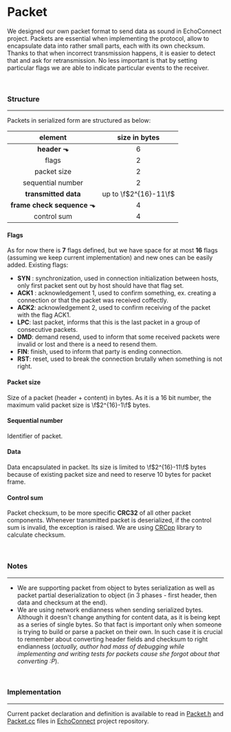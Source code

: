 ﻿# Packet

We designed our own packet format to send data as sound in EchoConnect project.
Packets are essential when implementing the protocol, allow to encapsulate data into rather small parts, each with its own checksum. Thanks to that when incorrect transmission happens, it is easier to detect that and ask for retransmission. No less important is that by setting particular flags we are able to indicate particular events to the receiver.


<br>

### Structure

- - -

Packets in serialized form are structured as below:

| element | size in bytes |
| :---: | :---: |
| **header ⬎** | 6 |
| flags | 2 |
| packet size | 2 |
| sequential number | 2 |
| **transmitted data** | up to \f$2^{16}-11\f$ |
| **frame check sequence ⬎** | 4 |
| control sum | 4 |


#### Flags

As for now there is **7** flags defined, but we have space for at most **16** flags (assuming we keep current implementation) and new ones can be easily added.
Existing flags:
- **SYN** : synchronization, used in connection initialization between hosts, only first packet sent out by host should have that flag set.
- **ACK1** : acknowledgement 1, used to confirm something, ex. creating a connection or that the packet was received coffectly.
- **ACK2**: acknowledgement 2, used to confirm receiving of the packet with the flag ACK1.
- **LPC**: last packet, informs that this is the last packet in a group of consecutive packets.
- **DMD**: demand resend, used to inform that some received packets were invalid or lost and there is a need to resend them.
- **FIN**: finish, used to inform that party is ending connection.
- **RST**: reset, used to break the connection brutally when something is not right.


#### Packet size

Size of a packet (header + content) in bytes. As it is a 16 bit number, the maximum valid packet size is \f$2^{16}-1\f$ bytes.


#### Sequential number

Identifier of packet.


#### Data

Data encapsulated in packet. Its size is limited to \f$2^{16}-11\f$ bytes because of existing packet size and need to reserve 10 bytes for packet frame.


#### Control sum

Packet checksum, to be more specific **CRC32** of all other packet components. Whenever transmitted packet is deserialized, if the control sum is invalid, the exception is raised. We are using [CRCpp](https://github.com/d-bahr/CRCpp/tree/51fbc35ef892e98abe91a51f7320749c929d72bd) library to calculate checksum.


<br>

### Notes

- - -

- We are supporting packet from object to bytes serialization as well as packet partial deserialization to object (in 3 phases - first header, then data and checksum at the end).
- We are using network endianness when sending serialized bytes. Although it doesn't change anything for content data, as it is being kept as a series of single bytes. So that fact is important only when someone is trying to build or parse a packet on their own. In such case it is crucial to remember about converting header fields and checksum to right endianness (_actually, author had mass of debugging while implementing and writing tests for packets cause she forgot about that converting :P_).


<br>

### Implementation

- - -

Current packet declaration and definition is available to read in [Packet.h](https://github.com/Lorak-mmk/EchoConnect/blob/master/libecho/src/Packet.h) and [Packet.cc](https://github.com/Lorak-mmk/EchoConnect/blob/master/libecho/src/Packet.cc) files in [EchoConnect](https://github.com/Lorak-mmk/EchoConnect) project repository.
